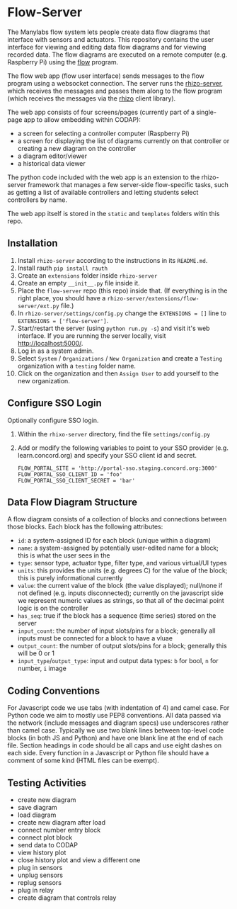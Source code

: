 # Flow-Server

The Manylabs flow system lets people create data flow diagrams that interface with sensors and actuators.
This repository contains the user interface for viewing and editing data flow diagrams and for viewing
recorded data. The flow diagrams are executed on a remote computer (e.g. Raspberry Pi) using the 
[flow](https://github.com/manylabs/flow) program.

The flow web app (flow user interface) sends messages to the flow program using a websocket connection.
The server runs the [rhizo-server](https://github.com/rhizolab/rhizo-server), which receives the messages
and passes them along to the flow program (which receives the messages via the 
[rhizo](https://github.com/rhizolab/rhizo) client library).

The web app consists of four screens/pages (currently part of a single-page app to allow embedding within
CODAP):

*   a screen for selecting a controller computer (Raspberry Pi)
*   a screen for displaying the list of diagrams currently on that controller or creating a new diagram on
    the controller
*   a diagram editor/viewer
*   a historical data viewer

The python code included with the web app is an extension to the rhizo-server framework that manages a few
server-side flow-specific tasks, such as getting a list of available controllers and letting students select
controllers by name.

The web app itself is stored in the `static` and `templates` folders witin this repo.

## Installation

1.  Install `rhizo-server` according to the instructions in its `README.md`.
2.  Install rauth 
    `pip install rauth`
3.  Create an `extensions` folder inside `rhizo-server`
4.  Create an empty `__init__.py` file inside it.
5.  Place the `flow-server` repo (this repo) inside that.
    (If everything is in the right place, you should have a `rhizo-server/extensions/flow-server/ext.py` file.)
6.  In `rhizo-server/settings/config.py` change the `EXTENSIONS = []` line to `EXTENSIONS = ['flow-server']`.
7.  Start/restart the server (using `python run.py -s`) and visit it's web interface. 
    If you are running the server locally, visit [http://localhost:5000/](http://localhost:5000/).
8.  Log in as a system admin.
9.  Select `System` / `Organizations` / `New Organization` and create a `Testing` organization with a `testing` folder name.
10.  Click on the organization and then `Assign User` to add yourself to the new organization.

## Configure SSO Login

Optionally configure SSO login.

1. Within the `rhixo-server` directory, find the file `settings/config.py`
2. Add or modify the following variables to point to your SSO provider
    (e.g. learn.concord.org) and specify your SSO client id and secret.

    ```
    FLOW_PORTAL_SITE = 'http://portal-sso.staging.concord.org:3000'
    FLOW_PORTAL_SSO_CLIENT_ID = 'foo'
    FLOW_PORTAL_SSO_CLIENT_SECRET = 'bar'
    ```

## Data Flow Diagram Structure

A flow diagram consists of a collection of blocks and connections between those blocks.
Each block has the following attributes:

*   `id`: a system-assigned ID for each block (unique within a diagram)
*   `name`: a system-assigned by potentially user-edited name for a block; this is what the user sees in the 
*   `type`: sensor type, actuator type, filter type, and various virtual/UI types
*   `units`: this provides the units (e.g. degrees C) for the value of the block; this is purely informational currently
*   `value`: the current value of the block (the value displayed); null/none if not defined (e.g. inputs disconnected);
    currently on the javascript side we represent numeric values as strings, so that all of the decimal point logic is on the controller
*   `has_seq`: true if the block has a sequence (time series) stored on the server
*   `input_count`: the number of input slots/pins for a block; generally all inputs must be connected for a block to have a vluae
*   `output_count`: the number of output slots/pins for a block; generally this will be 0 or 1
*   `input_type`/`output_type`: input and output data types: `b` for bool, `n` for number, `i` image

## Coding Conventions

For Javascript code we use tabs (with indentation of 4) and camel case.
For Python code we aim to mostly use PEP8 conventions.
All data passed via the network (include messages and diagram specs) use underscores rather than camel case.
Typically we use two blank lines between top-level code blocks (in both JS and Python) and have one blank line at the end of each file.
Section headings in code should be all caps and use eight dashes on each side.
Every function in a Javascript or Python file should have a comment of some kind (HTML files can be exempt).

## Testing Activities

*   create new diagram
*   save diagram
*   load diagram
*   create new diagram after load
*   connect number entry block
*   connect plot block
*   send data to CODAP
*   view history plot
*   close history plot and view a different one
*   plug in sensors
*   unplug sensors
*   replug sensors
*   plug in relay
*   create diagram that controls relay

